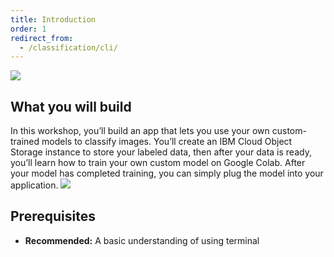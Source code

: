 ```yaml
---
title: Introduction
order: 1
redirect_from:
  - /classification/cli/
---
```


![](assets/main.png)

## What you will build
In this workshop, you’ll build an app that lets you use your own custom-trained models to classify images.
You’ll create an IBM Cloud Object Storage instance to store your labeled data, then after your data is ready, you’ll learn how to train your own custom model on Google Colab.
After your model has completed training, you can simply plug the model into your application.
![](assets/classification_example.png)

## Prerequisites
* **Recommended:** A basic understanding of using terminal
